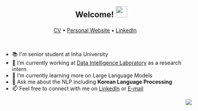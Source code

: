 <h2 align="center">ㅤWelcome! <img src="https://camo.githubusercontent.com/e8e7b06ecf583bc040eb60e44eb5b8e0ecc5421320a92929ce21522dbc34c891/68747470733a2f2f6d656469612e67697068792e636f6d2f6d656469612f6876524a434c467a6361737252346961377a2f67697068792e676966" height=30/></h2>

<p align="center">
  <a href="https://oneonlee.github.io/my/CV.pdf">CV</a>  •
  <a href="https://sites.google.com/view/dg-lee">Personal Website</a> •
  <a href="https://www.linkedin.com/in/dong-geon-lee/">LinkedIn</a>ㅤ
</p>

<br>

- 📚 I'm senior student at Inha University
- 🔭 I’m currently working at [Data Intelligence Laboratory](http://dilab.inha.ac.kr/) as a research intern
- 🌱 I’m currently learning more on Large Language Models
- 💬 Ask me about the NLP including **Korean Language Processing**
- 📫 Feel free to connect with me on [LinkedIn](https://www.linkedin.com/in/dong-geon-lee/) or [E-mail](mailto:lee.dg.125@gmail.com)

<div align=right>
  <a href="https://hits.seeyoufarm.com"><img src="https://hits.seeyoufarm.com/api/count/incr/badge.svg?url=https%3A%2F%2Fgithub.com%2Foneonlee%2Fhit-counter&count_bg=%231F367B&title_bg=%23000000&icon=&icon_color=%23E7E7E7&title=Today&edge_flat=false"/></a>
</div>
